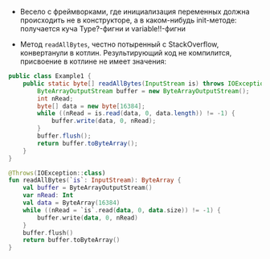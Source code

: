 


* Весело с фреймворками, где инициализация переменных должна происходить не в конструкторе, а в каком-нибудь init-методе: получается куча Type?-фигни и variable!!-фигни

* Метод `readAllBytes`, честно потыренный с StackOverflow, конвертанули в котлин. Результирующий код не компилится, присвоение в котлине не имеет значения:
```java
public class Example1 {
    public static byte[] readAllBytes(InputStream is) throws IOException {
        ByteArrayOutputStream buffer = new ByteArrayOutputStream();
        int nRead;
        byte[] data = new byte[16384];
        while ((nRead = is.read(data, 0, data.length)) != -1) {
            buffer.write(data, 0, nRead);
        }
        buffer.flush();
        return buffer.toByteArray();
    }
}
```
```kotlin
@Throws(IOException::class)
fun readAllBytes(`is`: InputStream): ByteArray {
    val buffer = ByteArrayOutputStream()
    var nRead: Int
    val data = ByteArray(16384)
    while ((nRead = `is`.read(data, 0, data.size)) != -1) {
        buffer.write(data, 0, nRead)
    }
    buffer.flush()
    return buffer.toByteArray()
}
```

